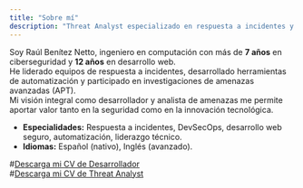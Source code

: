 ```yaml
---
title: "Sobre mí"
description: "Threat Analyst especializado en respuesta a incidentes y desarrollo web"
---
```


Soy Raúl Benítez Netto, ingeniero en computación con más de **7 años** en ciberseguridad y **12 años** en desarrollo web.  
He liderado equipos de respuesta a incidentes, desarrollado herramientas de automatización y participado en investigaciones de amenazas avanzadas (APT).  
Mi visión integral como desarrollador y analista de amenazas me permite aportar valor tanto en la seguridad como en la innovación tecnológica.

- **Especialidades:** Respuesta a incidentes, DevSecOps, desarrollo web seguro, automatización, liderazgo técnico.
- **Idiomas:** Español (nativo), Inglés (avanzado).

#[Descarga mi CV de Desarrollador](../cv/)  
#[Descarga mi CV de Threat Analyst](../cv/)